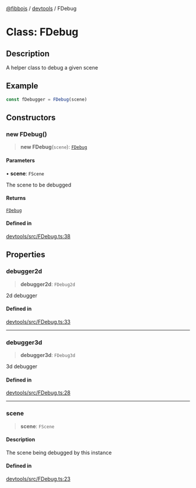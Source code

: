 [@fibbojs](/api/index) / [devtools](/api/devtools) / FDebug

# Class: FDebug

## Description

A helper class to debug a given scene

## Example

```ts
const fDebugger = FDebug(scene)
```

## Constructors

### new FDebug()

> **new FDebug**(`scene`): [`FDebug`](FDebug.md)

#### Parameters

• **scene**: `FScene`

The scene to be debugged

#### Returns

[`FDebug`](FDebug.md)

#### Defined in

[devtools/src/FDebug.ts:38](https://github.com/fibbojs/fibbo/blob/c87e9de577b4352e4b6a8336cf19cf678868439d/packages/devtools/src/FDebug.ts#L38)

## Properties

### debugger2d

> **debugger2d**: `FDebug2d`

2d debugger

#### Defined in

[devtools/src/FDebug.ts:33](https://github.com/fibbojs/fibbo/blob/c87e9de577b4352e4b6a8336cf19cf678868439d/packages/devtools/src/FDebug.ts#L33)

***

### debugger3d

> **debugger3d**: `FDebug3d`

3d debugger

#### Defined in

[devtools/src/FDebug.ts:28](https://github.com/fibbojs/fibbo/blob/c87e9de577b4352e4b6a8336cf19cf678868439d/packages/devtools/src/FDebug.ts#L28)

***

### scene

> **scene**: `FScene`

#### Description

The scene being debugged by this instance

#### Defined in

[devtools/src/FDebug.ts:23](https://github.com/fibbojs/fibbo/blob/c87e9de577b4352e4b6a8336cf19cf678868439d/packages/devtools/src/FDebug.ts#L23)
